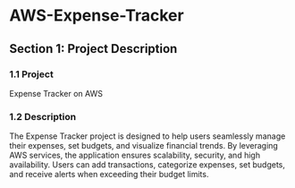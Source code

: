 # AWS-Expense-Tracker  

## Section 1: Project Description

### 1.1 Project

Expense Tracker on AWS

### 1.2 Description

The Expense Tracker project is designed to help users seamlessly manage their expenses, set budgets, and visualize financial trends. By leveraging AWS services, the application ensures scalability, security, and high availability. Users can add transactions, categorize expenses, set budgets, and receive alerts when exceeding their budget limits.
